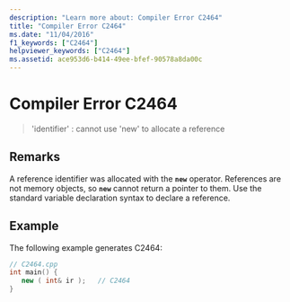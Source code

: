 ```yaml
---
description: "Learn more about: Compiler Error C2464"
title: "Compiler Error C2464"
ms.date: "11/04/2016"
f1_keywords: ["C2464"]
helpviewer_keywords: ["C2464"]
ms.assetid: ace953d6-b414-49ee-bfef-90578a8da00c
---
```

# Compiler Error C2464

> 'identifier' : cannot use 'new' to allocate a reference

## Remarks

A reference identifier was allocated with the **`new`** operator. References are not memory objects, so **`new`** cannot return a pointer to them. Use the standard variable declaration syntax to declare a reference.

## Example

The following example generates C2464:

```cpp
// C2464.cpp
int main() {
   new ( int& ir );   // C2464
}
```
